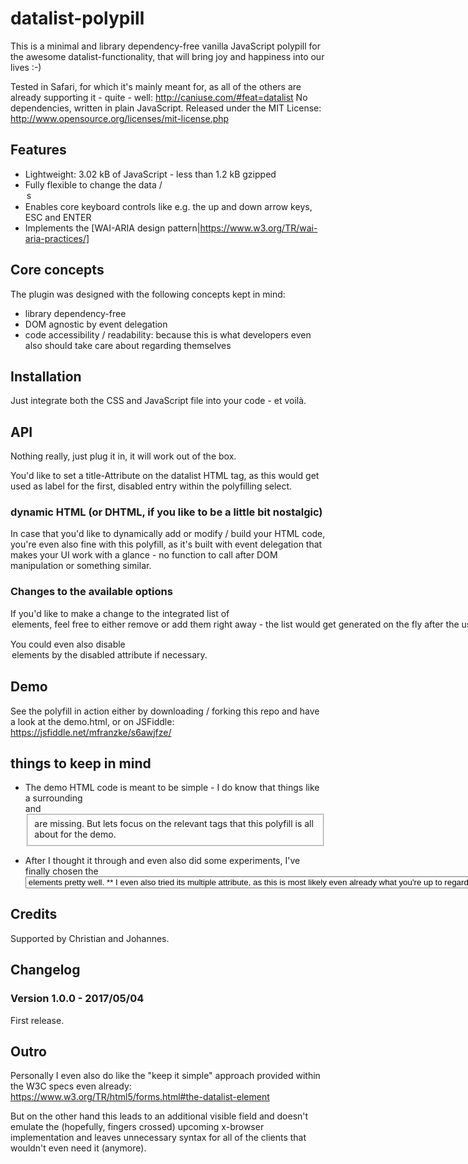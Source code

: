 # datalist-polypill
This is a minimal and library dependency-free vanilla JavaScript polypill for the awesome datalist-functionality, that will bring joy and happiness into our lives :-)

Tested in Safari, for which it's mainly meant for, as all of the others are already supporting it - quite - well: http://caniuse.com/#feat=datalist
No dependencies, written in plain JavaScript. Released under the MIT License: http://www.opensource.org/licenses/mit-license.php

## Features
* Lightweight: 3.02 kB of JavaScript - less than 1.2 kB gzipped
* Fully flexible to change the data / <option>s
* Enables core keyboard controls like e.g. the up and down arrow keys, ESC and ENTER
* Implements the [WAI-ARIA design pattern|https://www.w3.org/TR/wai-aria-practices/]

## Core concepts
The plugin was designed with the following concepts kept in mind:
* library dependency-free
* DOM agnostic by event delegation
* code accessibility / readability: because this is what developers even also should take care about regarding themselves

## Installation
Just integrate both the CSS and JavaScript file into your code - et voilà.

## API
Nothing really, just plug it in, it will work out of the box.

You'd like to set a title-Attribute on the datalist HTML tag, as this would get used as label for the first, disabled entry within the polyfilling select.

### dynamic HTML (or DHTML, if you like to be a little bit nostalgic)
In case that you'd like to dynamically add or modify / build your HTML code, you're even also fine with this polyfill, as it's built with event delegation that makes your UI work with a glance - no function to call after DOM manipulation or something similar.

### Changes to the available options
If you'd like to make a change to the integrated list of <option> elements, feel free to either remove or add them right away - the list would get generated on the fly after the user typed in something into the input field, so I've even also got you covered on this.

You could even also disable <option> elements by the disabled attribute if necessary.

## Demo
See the polyfill in action either by downloading / forking this repo and have a look at the demo.html, or on JSFiddle: https://jsfiddle.net/mfranzke/s6awjfze/

## things to keep in mind
* The demo HTML code is meant to be simple - I do know that things like a surrounding <form> and <fieldset> are missing. But lets focus on the relevant tags that this polyfill is all about for the demo.
* After I thought it through and even also did some experiments, I've finally chosen the <select> element to polyfill the functionality of the datalist functionality, as it brought most of the functionality, whereas I accepted that it doesn't behave and doesn't look totally equally.
** As I wanted to use most native elements in the most low level / simple way instead of visually emulating a list and than afterwards regain all of the functionality via a lot of JavaScript logic, I've ended up with this element, that even also knows how to play with nested <option> elements pretty well.
** I even also tried its multiple attribute, as this is most likely even already what you're up to regarding appearance and functionality, but it does result in - surprise - the possibility for multiple selections, which isn't <datalist>s kind of thing ...

## Credits
Supported by Christian and Johannes.

## Changelog
### Version 1.0.0 - 2017/05/04
First release.

## Outro
Personally I even also do like the "keep it simple" approach provided within the W3C specs even already:
https://www.w3.org/TR/html5/forms.html#the-datalist-element

But on the other hand this leads to an additional visible field and doesn't emulate the (hopefully, fingers crossed) upcoming x-browser implementation and leaves unnecessary syntax for all of the clients that wouldn't even need it (anymore).
